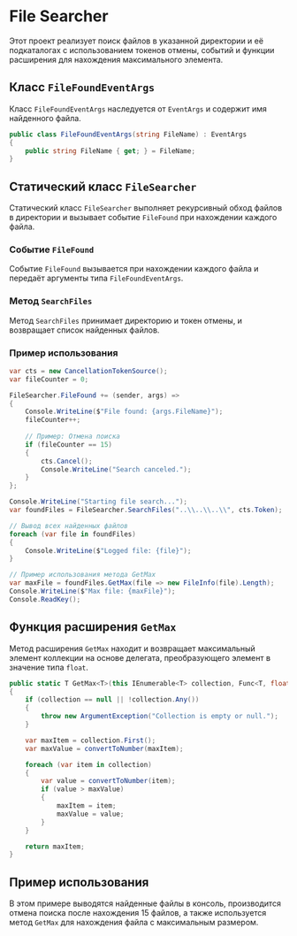 # File Searcher

Этот проект реализует поиск файлов в указанной директории и её подкаталогах с использованием токенов отмены, событий и функции расширения для нахождения максимального элемента.

## Класс `FileFoundEventArgs`

Класс `FileFoundEventArgs` наследуется от `EventArgs` и содержит имя найденного файла.

```csharp
public class FileFoundEventArgs(string FileName) : EventArgs
{
    public string FileName { get; } = FileName;
}
```

## Статический класс `FileSearcher`

Статический класс `FileSearcher` выполняет рекурсивный обход файлов в директории и вызывает событие `FileFound` при нахождении каждого файла.

### Событие `FileFound`

Событие `FileFound` вызывается при нахождении каждого файла и передаёт аргументы типа `FileFoundEventArgs`.

### Метод `SearchFiles`

Метод `SearchFiles` принимает директорию и токен отмены, и возвращает список найденных файлов.

### Пример использования

```csharp
var cts = new CancellationTokenSource();
var fileCounter = 0;

FileSearcher.FileFound += (sender, args) =>
{
    Console.WriteLine($"File found: {args.FileName}");
    fileCounter++;
    
    // Пример: Отмена поиска
    if (fileCounter == 15)
    {
        cts.Cancel();
        Console.WriteLine("Search canceled.");
    }
};

Console.WriteLine("Starting file search...");
var foundFiles = FileSearcher.SearchFiles("..\\..\\..\\", cts.Token);

// Вывод всех найденных файлов
foreach (var file in foundFiles)
{
    Console.WriteLine($"Logged file: {file}");
}

// Пример использования метода GetMax
var maxFile = foundFiles.GetMax(file => new FileInfo(file).Length);
Console.WriteLine($"Max file: {maxFile}");
Console.ReadKey();
```

## Функция расширения `GetMax`

Метод расширения `GetMax` находит и возвращает максимальный элемент коллекции на основе делегата, преобразующего элемент в значение типа `float`.

```csharp
public static T GetMax<T>(this IEnumerable<T> collection, Func<T, float> convertToNumber) where T : class
{
    if (collection == null || !collection.Any())
    {
        throw new ArgumentException("Collection is empty or null.");
    }

    var maxItem = collection.First();
    var maxValue = convertToNumber(maxItem);

    foreach (var item in collection)
    {
        var value = convertToNumber(item);
        if (value > maxValue)
        {
            maxItem = item;
            maxValue = value;
        }
    }

    return maxItem;
}
```

## Пример использования

В этом примере выводятся найденные файлы в консоль, производится отмена поиска после нахождения 15 файлов, а также используется метод `GetMax` для нахождения файла с максимальным размером.
